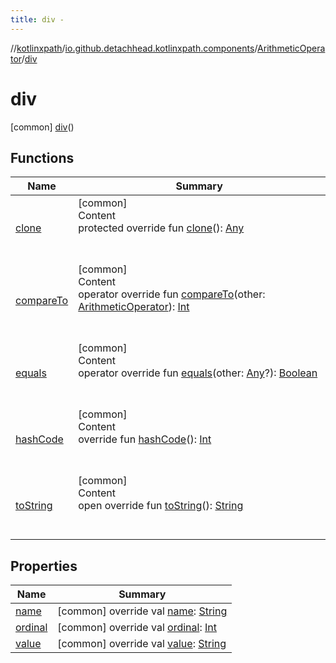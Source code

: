 ```yaml
---
title: div -
---
```

//[kotlinxpath](../../../index.md)/[io.github.detachhead.kotlinxpath.components](../../index.md)/[ArithmeticOperator](../index.md)/[div](index.md)



# div  
 [common] [div](index.md)()  
  
   


## Functions  
  
|  Name|  Summary| 
|---|---|
| [clone](../../-axis/following-sibling/index.md#kotlin/Enum/clone/#/PointingToDeclaration/)| [common]  <br>Content  <br>protected override fun [clone](../../-axis/following-sibling/index.md#kotlin/Enum/clone/#/PointingToDeclaration/)(): [Any](https://kotlinlang.org/api/latest/jvm/stdlib/kotlin/-any/index.html)  <br><br><br>
| [compareTo](../times/index.md#kotlin/Enum/compareTo/#io.github.detachhead.kotlinxpath.components.ArithmeticOperator/PointingToDeclaration/)| [common]  <br>Content  <br>operator override fun [compareTo](../times/index.md#kotlin/Enum/compareTo/#io.github.detachhead.kotlinxpath.components.ArithmeticOperator/PointingToDeclaration/)(other: [ArithmeticOperator](../index.md)): [Int](https://kotlinlang.org/api/latest/jvm/stdlib/kotlin/-int/index.html)  <br><br><br>
| [equals](../../-axis/following-sibling/index.md#kotlin/Enum/equals/#kotlin.Any?/PointingToDeclaration/)| [common]  <br>Content  <br>operator override fun [equals](../../-axis/following-sibling/index.md#kotlin/Enum/equals/#kotlin.Any?/PointingToDeclaration/)(other: [Any](https://kotlinlang.org/api/latest/jvm/stdlib/kotlin/-any/index.html)?): [Boolean](https://kotlinlang.org/api/latest/jvm/stdlib/kotlin/-boolean/index.html)  <br><br><br>
| [hashCode](../../-axis/following-sibling/index.md#kotlin/Enum/hashCode/#/PointingToDeclaration/)| [common]  <br>Content  <br>override fun [hashCode](../../-axis/following-sibling/index.md#kotlin/Enum/hashCode/#/PointingToDeclaration/)(): [Int](https://kotlinlang.org/api/latest/jvm/stdlib/kotlin/-int/index.html)  <br><br><br>
| [toString](../../-axis/following-sibling/index.md#kotlin/Enum/toString/#/PointingToDeclaration/)| [common]  <br>Content  <br>open override fun [toString](../../-axis/following-sibling/index.md#kotlin/Enum/toString/#/PointingToDeclaration/)(): [String](https://kotlinlang.org/api/latest/jvm/stdlib/kotlin/-string/index.html)  <br><br><br>


## Properties  
  
|  Name|  Summary| 
|---|---|
| [name](index.md#io.github.detachhead.kotlinxpath.components/ArithmeticOperator.div/name/#/PointingToDeclaration/)|  [common] override val [name](index.md#io.github.detachhead.kotlinxpath.components/ArithmeticOperator.div/name/#/PointingToDeclaration/): [String](https://kotlinlang.org/api/latest/jvm/stdlib/kotlin/-string/index.html)   <br>
| [ordinal](index.md#io.github.detachhead.kotlinxpath.components/ArithmeticOperator.div/ordinal/#/PointingToDeclaration/)|  [common] override val [ordinal](index.md#io.github.detachhead.kotlinxpath.components/ArithmeticOperator.div/ordinal/#/PointingToDeclaration/): [Int](https://kotlinlang.org/api/latest/jvm/stdlib/kotlin/-int/index.html)   <br>
| [value](index.md#io.github.detachhead.kotlinxpath.components/ArithmeticOperator.div/value/#/PointingToDeclaration/)|  [common] override val [value](index.md#io.github.detachhead.kotlinxpath.components/ArithmeticOperator.div/value/#/PointingToDeclaration/): [String](https://kotlinlang.org/api/latest/jvm/stdlib/kotlin/-string/index.html)   <br>

